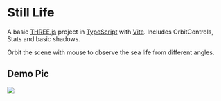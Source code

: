 # Still Life

A basic [THREE.js](https://threejs.org/) project in [TypeScript](https://www.typescriptlang.org/) with [Vite](https://vitejs.dev/). Includes OrbitControls, Stats and basic shadows.

<!-- View demo hosted on CloudFlare pages: [vite-threejs-ts-starter.pages.dev](https://vite-threejs-ts-starter.pages.dev/) -->



Orbit the scene with mouse to observe the sea life from different angles.

## Demo Pic

<img src=".resources/textures/sealife1.jpg">


<!-- ## Alternate Demos

Toggle commented out code in `main.ts` to run the `Shader.ts` demo. Based on the `THREE.js` example from  [Book Of Shaders](https://thebookofshaders.com/04/).

<img src="https://github.com/defmech/vite-threejs-ts-starter/blob/main/resources/shader_1.png?raw=true" width="512" height="512"> -->
